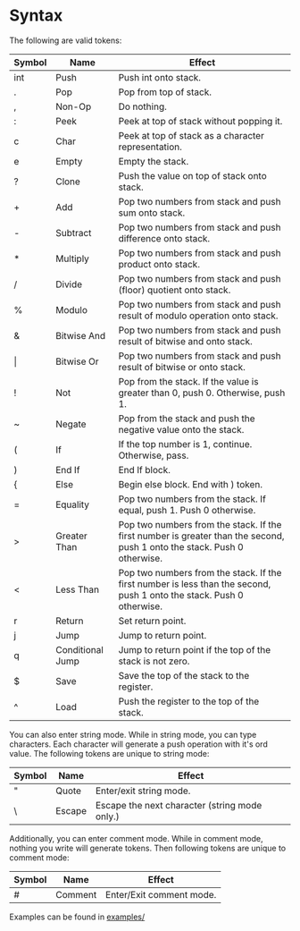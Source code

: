 # Syntax

The following are valid tokens:

| Symbol | Name | Effect |
| ------ | ---- |------ |
| int | Push | Push int onto stack. |
| . | Pop | Pop from top of stack. |
| , | Non-Op | Do nothing. |
| : | Peek | Peek at top of stack without popping it. |
| c | Char | Peek at top of stack as a character representation. |
| e | Empty | Empty the stack.
| ? | Clone | Push the value on top of stack onto stack. |
| + | Add | Pop two numbers from stack and push sum onto stack. |
| - | Subtract | Pop two numbers from stack and push difference onto stack. |
| * | Multiply | Pop two numbers from stack and push product onto stack. |
| / | Divide | Pop two numbers from stack and push (floor) quotient onto stack. |
| % | Modulo | Pop two numbers from stack and push result of modulo operation onto stack. |
| & | Bitwise And | Pop two numbers from stack and push result of bitwise and onto stack. |
| \| | Bitwise Or | Pop two numbers from stack and push result of bitwise or onto stack. |
| ! | Not | Pop from the stack. If the value is greater than 0, push 0. Otherwise, push 1. |
| ~ | Negate | Pop from the stack and push the negative value onto the stack. |
| \( | If | If the top number is 1, continue. Otherwise, pass. |
| \) | End If | End If block. |
| \{ | Else | Begin else block. End with \) token. |
| = | Equality | Pop two numbers from the stack. If equal, push 1. Push 0 otherwise. |
| > | Greater Than | Pop two numbers from the stack. If the first number is greater than the second, push 1 onto the stack. Push 0 otherwise. |
| < | Less Than | Pop two numbers from the stack. If the first number is less than the second, push 1 onto the stack. Push 0 otherwise. |
| r | Return | Set return point. |
| j | Jump | Jump to return point. |
| q | Conditional Jump | Jump to return point if the top of the stack is not zero. |
| $ | Save | Save the top of the stack to the register.
| ^ | Load | Push the register to the top of the stack.

You can also enter string mode. While in string mode, you can type characters. Each character will generate a push operation with it's ord value. 
The following tokens are unique to string mode:

| Symbol | Name | Effect |
| ------ | ---- | ------ |
| "      | Quote | Enter/exit string mode. |
| \\     | Escape | Escape the next character (string mode only.) |

Additionally, you can enter comment mode. While in comment mode, nothing you write will generate tokens. Then following tokens are unique to comment mode:

| Symbol | Name | Effect |
| ------ | ---- | ------ |
| #      | Comment | Enter/Exit comment mode. |

Examples can be found in [examples/](examples/)